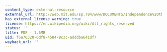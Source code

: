 ```yaml
---
content_type: external-resource
external_url: http://web.mit.edu/sp.784/www/DOCUMENTS/Independence%20through%20Mobility%20-%20Entire%20Document.pdf
has_external_license_warning: true
license: https://en.wikipedia.org/wiki/All_rights_reserved
status: ''
title: PDF - 1.6MB
uid: f6e76320-6df8-4504-8c3c-adddba641df7
wayback_url: ''
---
```

